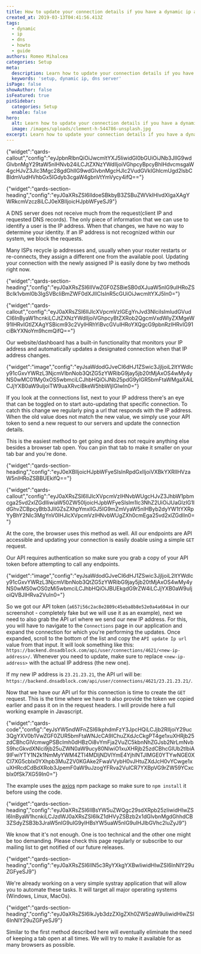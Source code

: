 ```yaml
---
title: How to update your connection details if you have a dynamic ip address
created_at: 2019-03-13T04:41:56.413Z
tags:
  - dynamic
  - ip
  - dns
  - howto
  - guide
authors: Romeo Mihalcea
categories: Setup
meta:
  description: Learn how to update your connection details if you have a dynamic ip address
  keywords: 'setup, dynamic ip, dns server'
isPage: false
showAuthor: false
isFeatured: true
pinSidebar:
  categories: Setup
  enable: false
hero:
  alt: Learn how to update your connection details if you have a dynamic ip address
  image: /images/uploads/clement-h-544786-unsplash.jpg
excerpt: Learn how to update your connection details if you have a dynamic ip address
---
```


{"widget":"qards-callout","config":"eyJpbnRlbnQiOiJwcmltYXJ5IiwidGl0bGUiOiJNb3JlIG9wdGlvbnMgY29taW5nIHNvb24iLCJtZXNzYWdlIjoiVGhpcyBpcyBhIHdvcmsgaW4gcHJvZ3Jlc3Mgc28gdGhlIG9wdGlvbnMgcHJlc2VudGVkIGhlcmUgd2lsbCBldmVudHVhbGx5IGdyb3cgaW4gbnVtYmVycy4ifQ=="}



{"widget":"qards-section-heading","config":"eyJ0aXRsZSI6IldoeSBkbyB3ZSBuZWVkIHlvdXIgaXAgYWRkcmVzcz8iLCJ0eXBlIjoicHJpbWFyeSJ9"}


A DNS server does not receive much from the request(client IP and requested DNS records). The only piece of information that we can use to identify a user is the IP address. When that changes, we have no way to determine your identity. If an IP address is not recognized within our system, we block the requests.

Many ISPs recycle ip addresses and, usually when your router restarts or re-connects, they assign a different one from the available pool. Updating your connection with the newly assigned IP is easily done by two methods right now.


{"widget":"qards-section-heading","config":"eyJ0aXRsZSI6IlVwZGF0ZSBieSB0dXJuaW5nIG9uIHRoZSBcIk1vbml0b3IgSVBcIiBmZWF0dXJlICIsInR5cGUiOiJwcmltYXJ5In0="}



{"widget":"qards-callout","config":"eyJ0aXRsZSI6IlJlcXVpcmVzIGEgYnJvd3NlciIsImludGVudCI6InByaW1hcnkiLCJtZXNzYWdlIjoiVGhpcyBtZXRob2QgcmVxdWlyZXMgeW91IHRvIGtlZXAgYSBicm93c2VyIHRhYiBvcGVuIHRoYXQgcG9pbnRzIHRvIG91ciBkYXNoYm9hcmQifQ=="}


Our website/dashboard has a built-in functionality that monitors your IP address and automatically updates a designated connection when that IP address changes.


{"widget":"image","config":"eyJsaWdodGJveCI6dHJ1ZSwic3JjIjoiL2ltYWdlcy91cGxvYWRzL3NjcmVlbnNob3QtZG5zYWRibG9jay5jb20tMjAxOS4wMy4yNS0wMC01My0xOS5wbmciLCJhbHQiOiJNb25pdG9yIGR5bmFtaWMgaXAiLCJjYXB0aW9uIjoiTW9uaXRvciBkeW5hbWljIGlwIn0="}


If you look at the connections list, next to your IP address there's an eye that can be toggled on to start auto-updating that specific connection. To catch this change we regularly ping a url that responds with the IP address. When the old value does not match the new value, we simply use your API token to send a new request to our servers and update the connection details.

This is the easiest method to get going and does not require anything else besides a browser tab open. You can pin that tab to make it smaller on your tab bar and you're done.


{"widget":"qards-section-heading","config":"eyJ0eXBlIjoicHJpbWFyeSIsInRpdGxlIjoiVXBkYXRlIHVzaW5nIHRoZSBBUEkifQ=="}



{"widget":"qards-callout","config":"eyJ0aXRsZSI6IlJlcXVpcmVzIHNvbWUgcHJvZ3JhbW1pbmcga25vd2xlZGdlIiwiaW50ZW50IjoicHJpbWFyeSIsIm1lc3NhZ2UiOiJUaGlzIG1ldGhvZCBpcyBtb3JlIGZsZXhpYmxlIGJ5IG9mZmVyaW5nIHByb2dyYW1tYXRpYyBhY2Nlc3MgYnV0IHJlcXVpcmVzIHNvbWUgZXh0cmEga25vd2xlZGdlIn0="}


At the core, the browser uses this method as well. All our endpoints are API accessible and updating your connection is easily doable using a simple `GET` request.

Our API requires authentication so make sure you grab a copy of your API token before attempting to call any endpoints.


{"widget":"image","config":"eyJsaWdodGJveCI6dHJ1ZSwic3JjIjoiL2ltYWdlcy91cGxvYWRzL3NjcmVlbnNob3QtZG5zYWRibG9jay5jb20tMjAxOS4wMy4yNS0wMS0wOS0zMi5wbmciLCJhbHQiOiJBUEkgdG9rZW4iLCJjYXB0aW9uIjoiQVBJIHRva2VuIn0="}


So we got our API token (`a657i56c2ac8e2809c45eba8b8e52e0a4a604a4` in our screenshot - completely fake but we will use it as an example), next we need to also grab the API url where we send our new IP address. For this, you will have to navigate to the `Connections` page in our application and expand the connection for which you're performing the updates. Once expanded, scroll to the bottom of the list and copy the `API update Ip url` value from that input. It will look something like this: `https://backend.dnsadblock.com/api/user/connections/4621/<new-ip-address>/`. Whenever you need to update, make sure to replace `<new-ip-address>` with the actual IP address (the new one).

If my new IP address is `23.21.23.21`, the API url will be: `https://backend.dnsadblock.com/api/user/connections/4621/23.21.23.21/`.

Now that we have our API url for this connection is time to create the `GET` request. This is the time where we have to also provide the token we copied earlier and pass it on in the request headers. I will provide here a full working example in Javascript.


{"widget":"qards-code","config":"eyJsYW5ndWFnZSI6IkphdmFzY3JpcHQiLCJjb2RlIjoiY29uc3QgYXV0b1VwZGF0ZUR5bmFtaWNJcCA9IChuZXdJcCkgPT4ge1xuXHRjb25zdCBhcGlVcmwgPSBcImh0dHBzOi8vYmFja2VuZC5kbnNhZGJsb2NrLmNvbS9hcGkvdXNlci9jb25uZWN0aW9ucy80NlwiO1xuXHRjb25zdCBhcGlUb2tlbiA9IFwiYTY1N2k1NmMyYWM4ZTI4MDljNDVlYmE4YjhlNTJlMGE0YTYwNGE0XCI7XG5cblx0YXhpb3MuZ2V0KGAke2FwaVVybH0vJHtuZXdJcH0vYCwge1xuXHRcdCdBdXRob3JpemF0aW9uJzogYFRva2VuICR7YXBpVG9rZW59YCxcblx0fSk7XG59In0="}


The example uses the [axios](https://github.com/axios/axios) npm package so make sure to `npm install` it before using the code.


{"widget":"qards-section-heading","config":"eyJ0aXRsZSI6IlBsYW5uZWQgc29sdXRpb25zIiwidHlwZSI6InByaW1hcnkiLCJzdWJ0aXRsZSI6IkZ1dHVyZSBzb2x1dGlvbnMgdGhhdCB3ZSdyZSB3b3JraW5nIG9uIG9yIHBsYW5uaW5nIG9uIHJlbGVhc2luZyJ9"}


We know that it's not enough. One is too technical and the other one might be too demanding. Please check this page regularly or subscribe to our mailing list to get notified of our future releases.


{"widget":"qards-section-heading","config":"eyJ0aXRsZSI6IlN5c3RyYXkgYXBwIiwidHlwZSI6InNlY29uZGFyeSJ9"}


We're already working on a very simple systray application that will allow you to automate these tasks. It will target all major operating systems (Windows, Linux, MacOs).


{"widget":"qards-section-heading","config":"eyJ0aXRsZSI6IkJyb3dzZXIgZXh0ZW5zaW9uIiwidHlwZSI6InNlY29uZGFyeSJ9"}


Similar to the first method described here will eventually eliminate the need of keeping a tab open at all times. We will try to make it available for as many browsers as possible.
